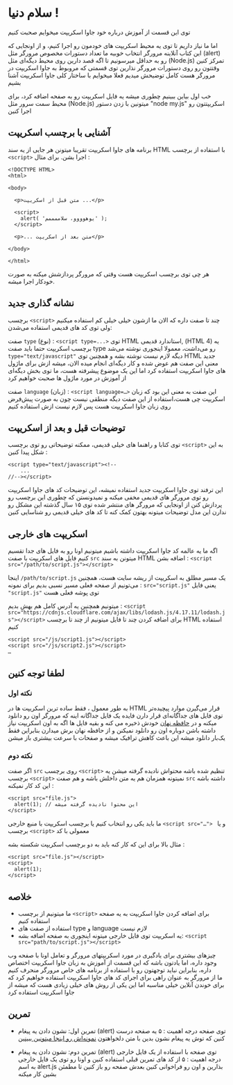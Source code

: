 # سلام دنیا !
توی این قسمت از آموزش درباره خود جاوا اسکریپت میخوایم صحبت کنیم 

اما ما نیاز داریم تا توی یه محیط اسکریپت های خودمون رو اجرا کنیم، و از اونجایی که این کتاب آنلاینه مرورگر انتخاب خوبیه 
ما تعداد دستورات مخصوص مرورگر مثل (alert) رو به حداقل میرسونیم تا اگه قصد دارین روی محیط دیگه‌ای مثل (Node.js) تمرکز کنین وقتتون رو روی دستورات مرورگر نذارین
توی قسمتی که مروبوط به جاوا اسکریپت در مرورگر هست کامل توضیحش میدیم فعلا میخوایم با ساختار کلی جاوا اسکریپت آشنا بشیم

خب اول بیاین ببینیم چطوری میشه یه فایل اسکریپت رو به صفحه اضافه کرد، برای محیط سمت سرور مثل (Node.js) میتونین با زدن دستور "node my.js" اسکریپتتون رو اجرا کنین 

## آشنایی با برچسب اسکریپت 
برنامه های جاوا اسکریپت تقریبا میتونن هر جایی از یه سند HTML با استفاده از برچسب `<script>` اجرا بشن.
برای مثال :

```
<!DOCTYPE HTML>
<html>

<body>

  <p>متن قبل از اسکریپت ...</p>

  <script>
    alert( 'یوهوووو، سلاممممم' );
  </script>

  <p>... متن بعد از اسکریپت</p>

</body>

</html>
```
هر چی توی برچسب اسکریپت هست وقتی که مرورگر پردازشش میکنه به صورت خودکار اجرا میشه.

## نشانه گذاری جدید
برچسب `<script>` چند تا صفت داره که الان ما ازشون خیلی خیلی کم استفاده میکنیم ولی توی کد های قدیمی استفاده می‌شدن: 

صفت `type` (نوع) : `<script type=...>` 
توی HTML استاندارد قدیمی, (HTML 4) یه برچسب اسکریپت حتما باید صفت type رو می‌داشت، معمولا اینجوری نوشته می‌شد `type="text/javascript"` 
دیگه لازم نیست نوشته بشه و همچنین توی HTML جدید معنی این صفت هم عوض شده و کار دیگه‌ای انجام میده
الان، میشه ازش برای ماژول های جاوا اسکریپت استفاده کرد اما این یک موضوع پیشرفته هست، ما توی بخش دیگه‌ای از آموزش در مورد ماژول ها صحبت خواهیم کرد

صفت `language` (زبان) :‌ `<script language=…>`
این صفت به معنی این بود که زبان اسکریپت چی هست،استفاده از این صفت دیگه منطقی نیست چون به صورت پیش‌فرض روی زبان جاوا اسکریپت هست پس لازم نیست ازش استفاده کنیم

##  توضیحات قبل و بعد از اسکریپت
توی کتابا و راهنما های خیلی قدیمی، ممکنه توضیحاتی رو توی برچسب `<script>` به این شکل پیدا کنین :

```
<script type="text/javascript"><!--
    ...
//--></script>

```

این ترفند توی جاوا اسکریپت جدید استفاده نمیشه، این توضیحات کد های جاوا اسکریپت رو توی مرورگر های قدیمی مخفی میکنه و نمیدونستن که چطوری این برچسب رو پردازش کنن از اونجایی
که مرورگر های منتشر شده توی ۱۵ سال گذشته این مشکل رو ندارن این مدل توضیحات میتونه بهتون کمک کنه تا کد های خیلی قدیمی رو شناسایی کنین

## اسکریپت های خارجی 
اگه ما یه عالمه کد جاوا اسکریپت داشته باشیم میتونیم اونا رو به فایل های جدا تقسیم کنیم 
فایل های اسکریپت با صفت `src` میتونن به سند HTML اضافه بشن :
`<script src="/path/to/script.js"></script>`

اینجا `/path/to/script.js` یک مسیر مطلق به اسکریپت از ریشه سایت هست، همچنین می‌تونیم از صفحه فعلی مسیر نسبی بدیم برای نمونه :‌ `src="script.js"` یعنی فایل `"script.js"`
توی پوشه فعلی هست

میتونیم همچنین یه آدرس کامل هم بهش بدیم : 
`<script src="https://cdnjs.cloudflare.com/ajax/libs/lodash.js/4.17.11/lodash.js"></script>`
برای اضافه کردن چند تا فایل میتونیم از چند تا برچسب HTML استفاده کنیم 
```
<script src="/js/script1.js"></script>
<script src="/js/script2.js"></script>
…
```

## لطفا توجه کنین 

### نکته اول
به طور معمول ، فقط ساده ترین اسکریپت ها در HTML قرار می‌گیرن موارد پیچیده‌تر توی فایل‌ های جداگانه‌ای قرار دارن
فایده یک فایل جداگانه اینه که مرورگر اون رو دانلود میکنه و در [حافظه نهان](https://fa.wikipedia.org/wiki/%D8%AD%D8%A7%D9%81%D8%B8%D9%87_%D9%86%D9%87%D8%A7%D9%86_%D9%88%D8%A8) خودش ذخیره می کنه
و بقیه فایل ها اگه به اون اسکریپت نیاز داشته باشن دوباره اون رو دانلود نمیکنن و از حافظه نهان برش میدارن بنابراین فقط یک‌بار دانلود میشه
این باعث کاهش ترافیک میشه و صفحات با سرعت بیشتری باز میشن 

### نکته دوم
اگر صفت `src` روی برچسب `<script>` تنظیم شده باشه محتواش نادیده گرفته میشن 
یه برچسب `<script>` نمیتونه همزمان هم یه متن داخلش باشه و هم صفت `src`  داشته باشه 
این کد کار نمیکنه :‌

```
<script src="file.js">
  alert(1); // این محتوا نادیده گرفته میشه 
</script>
```

ما باید یکی رو انتخاب کنیم یا برچسب اسکریپت با منبع خارجی  `<script src="…"> ` و یا برچسب `<script>` معمولی با کد 

مثال بالا برای این که کار کنه باید به دو برچسب اسکریپت شکسته بشه :‌

```
<script src="file.js"></script>
<script>
  alert(1);
</script>
```

## خلاصه
- ما میتونیم از برچسب `<script>` برای اضافه کردن جاوا اسکریپت به یه صفحه استفاده کنیم
- استفاده از صفت های type و language لازم نیست 
- یه اسکریپت توی فایل خارجی میتونه اینجوری به صفحه اضافه بشه: `<script src="path/to/script.js"></script>`

چیزهای بیشتری برای یادگیری در مورد اسکریپتهای مرورگر و تعامل اونا با صفحه وب وجود داره، اما یادتون باشه که این قسمت از آموزش به زبان جاوا اسکریپت اختصاص داره، بنابراین نباید توجهتون رو با استفاده از برنامه های خاص مرورگر منحرف کنیم  
ما از مرورگر به عنوان راهی برای اجرای کد های جاوا اسکریپت استفاده خواهیم کرد که برای خوندن آنلاین خیلی مناسبه اما این یکی از روش های خیلی زیادی هست که میشه از جاوا اسکریپت استفاده کرد 
 
 
## تمرین 
- تمرین اول: نشون دادن یه پیغام (alert) توی صفحه 
درجه اهمیت ‌: ۵
یه صفحه درست کنین که توش یه پیغام نشون بدین با متن دلخواهتون
[نمونه‌اش رو اینجا میتونین ببینین](https://en.js.cx/task/hello-alert/solution/)


- تمرین دوم: نشون دادن یه پیغام (alert) توی صفحه با استفاده از یک فایل خارجی 
درجه اهمیت ‌: ۵
از کد های تمرین قبلی استفاده کنین و اونا رو توی یک فایل خارجی به اسم alert.js بذارین و اون رو فراخوانی کنین 
بعدش صفحه رو باز کنین تا مطمئن بشین کار میکنه 


